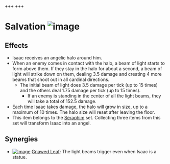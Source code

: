 +++
+++

 # Salvation ![image](/image/Salvation.png) 


Effects
---------


* Isaac receives an angelic halo around him.
* When an enemy comes in contact with the halo, a beam of light starts to form above them. If they stay in the halo for about a second, a beam of light will strike down on them, dealing 3.5 damage and creating 4 more beams that shoot out in all cardinal directions.
	+ The initial beam of light does 3.5 damage per tick (up to 15 times) and the others deal 1.75 damage per tick (up to 15 times).
		- If an enemy is standing in the center of all the light beams, they will take a total of 152.5 damage.
* Each time Isaac takes damage, the halo will grow in size, up to a maximum of 10 times. The halo size will reset after leaving the floor.
* This item belongs to the [Seraphim](/wiki/Seraphim_(Transformation) "Seraphim (Transformation)") set. Collecting three items from this set will transform Isaac into an angel.


Synergies
-----------


* [![image](/image/Gnawed_Leaf.png)](/wiki/Gnawed_Leaf "Gnawed Leaf") [Gnawed Leaf](/wiki/Gnawed_Leaf "Gnawed Leaf"): The light beams trigger even when Isaac is a statue.


